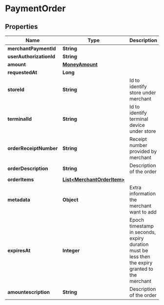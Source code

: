 
# PaymentOrder

## Properties
Name | Type | Description | Notes
------------ | ------------- | ------------- | -------------
**merchantPaymentId** | **String** |  |  [optional]
**userAuthorizationId** | **String** |  |  [optional]
**amount** | [**MoneyAmount**](MoneyAmount.md) |  |  [optional]
**requestedAt** | **Long** |  |  [optional]
**storeId** | **String** | Id to identify store under merchant |  [optional]
**terminalId** | **String** | Id to identify terminal device under store |  [optional]
**orderReceiptNumber** | **String** | Receipt number provided by merchant |  [optional]
**orderDescription** | **String** | Description of the order |  [optional]
**orderItems** | [**List&lt;MerchantOrderItem&gt;**](MerchantOrderItem.md) |  |  [optional]
**metadata** | **Object** | Extra information the merchant want to add |  [optional]
**expiresAt** | **Integer** | Epoch timestamp in seconds, expiry duration must be less then the expiry granted to the merchant |  [optional]
**amountescription** | **String** | Description of the order |  [optional]




